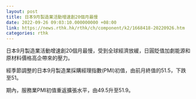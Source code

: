 ```yaml
---
layout: post
title: 日本9月製造業活動增速創20個月最慢
date: 2022-09-26 09:03:10.000000000 +08:00
link: https://news.rthk.hk/rthk/ch/component/k2/1668418-20220926.htm
categories: rthk
---
```


日本9月製造業活動增速創20個月最慢，受到全球經濟放緩，日圓貶值加劇能源和原材料價格高企帶來的壓力。

經季節調整的日本9月製造業採購經理指數(PMI)初值，由前月終值的51.5，下跌至51。

期內，服務業PMI初值重返擴張水平，由49.5升至51.9。
